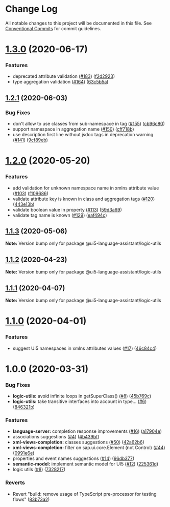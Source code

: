 # Change Log

All notable changes to this project will be documented in this file.
See [Conventional Commits](https://conventionalcommits.org) for commit guidelines.

# [1.3.0](https://github.com/sap/ui5-language-assistant/compare/@ui5-language-assistant/logic-utils@1.2.1...@ui5-language-assistant/logic-utils@1.3.0) (2020-06-17)

### Features

- deprecated attribute validation ([#183](https://github.com/sap/ui5-language-assistant/issues/183)) ([f2d2923](https://github.com/sap/ui5-language-assistant/commit/f2d29237e633cf30454f7ecba03fed1e940e999f))
- type aggregation validation ([#164](https://github.com/sap/ui5-language-assistant/issues/164)) ([63c5b5a](https://github.com/sap/ui5-language-assistant/commit/63c5b5a9ddcd10a5557b7b69c94371f2bebab7f6))

## [1.2.1](https://github.com/sap/ui5-language-assistant/compare/@ui5-language-assistant/logic-utils@1.2.0...@ui5-language-assistant/logic-utils@1.2.1) (2020-06-03)

### Bug Fixes

- don't allow to use classes from sub-namespace in tag ([#155](https://github.com/sap/ui5-language-assistant/issues/155)) ([cb96c80](https://github.com/sap/ui5-language-assistant/commit/cb96c80890f74f8d4ce90648ea6b1f2d915bfccc))
- support namespace in aggregation name ([#150](https://github.com/sap/ui5-language-assistant/issues/150)) ([cff718b](https://github.com/sap/ui5-language-assistant/commit/cff718b4a2cfddc01cc5e44bd42eca68a8831832))
- use description first line without jsdoc tags in deprecation warning ([#141](https://github.com/sap/ui5-language-assistant/issues/141)) ([9cf89eb](https://github.com/sap/ui5-language-assistant/commit/9cf89ebda9dbf80c00b499e66cb44fabeb4d3553))

# [1.2.0](https://github.com/sap/ui5-language-assistant/compare/@ui5-language-assistant/logic-utils@1.1.3...@ui5-language-assistant/logic-utils@1.2.0) (2020-05-20)

### Features

- add validation for unknown namespace name in xmlns attribute value ([#103](https://github.com/sap/ui5-language-assistant/issues/103)) ([f109686](https://github.com/sap/ui5-language-assistant/commit/f1096861ec041372a349d7f17d755b0483aad1e6))
- validate attribute key is known in class and aggregation tags ([#120](https://github.com/sap/ui5-language-assistant/issues/120)) ([443e13b](https://github.com/sap/ui5-language-assistant/commit/443e13b55b22d982391f1d3972ea97f350d472a9))
- validate boolean value in property ([#113](https://github.com/sap/ui5-language-assistant/issues/113)) ([59d3a69](https://github.com/sap/ui5-language-assistant/commit/59d3a699c7557bc25adfbf19091981813bade4b0))
- validate tag name is known ([#129](https://github.com/sap/ui5-language-assistant/issues/129)) ([eaf494c](https://github.com/sap/ui5-language-assistant/commit/eaf494c5278d8c1200925a01daabcde9942f8dbc))

## [1.1.3](https://github.com/sap/ui5-language-assistant/compare/@ui5-language-assistant/logic-utils@1.1.2...@ui5-language-assistant/logic-utils@1.1.3) (2020-05-06)

**Note:** Version bump only for package @ui5-language-assistant/logic-utils

## [1.1.2](https://github.com/sap/ui5-language-assistant/compare/@ui5-language-assistant/logic-utils@1.1.1...@ui5-language-assistant/logic-utils@1.1.2) (2020-04-23)

**Note:** Version bump only for package @ui5-language-assistant/logic-utils

## [1.1.1](https://github.com/sap/ui5-language-assistant/compare/@ui5-language-assistant/logic-utils@1.1.0...@ui5-language-assistant/logic-utils@1.1.1) (2020-04-07)

**Note:** Version bump only for package @ui5-language-assistant/logic-utils

# [1.1.0](https://github.com/sap/ui5-language-assistant/compare/@ui5-language-assistant/logic-utils@1.0.0...@ui5-language-assistant/logic-utils@1.1.0) (2020-04-01)

### Features

- suggest UI5 namespaces in xmlns attributes values ([#17](https://github.com/sap/ui5-language-assistant/issues/17)) ([46c84c4](https://github.com/sap/ui5-language-assistant/commit/46c84c4c5e2030fea255895a06cecbb5828fe31b))

# 1.0.0 (2020-03-31)

### Bug Fixes

- **logic-utils:** avoid infinite loops in getSuperClass() ([#8](https://github.com/sap/ui5-language-assistant/issues/8)) ([45b769c](https://github.com/sap/ui5-language-assistant/commit/45b769c13d651d2e77c6d401e776994515c1e1ea))
- **logic-utils:** take transitive interfaces into account in type… ([#6](https://github.com/sap/ui5-language-assistant/issues/6)) ([846321b](https://github.com/sap/ui5-language-assistant/commit/846321be0636aecabe57a044538d3e00540ea90c))

### Features

- **language-server:** completion response improvements ([#16](https://github.com/sap/ui5-language-assistant/issues/16)) ([a17904e](https://github.com/sap/ui5-language-assistant/commit/a17904eac77ebc9087056a9808ab8449ad2dc38c))
- associations suggestions ([#4](https://github.com/sap/ui5-language-assistant/issues/4)) ([4b439bf](https://github.com/sap/ui5-language-assistant/commit/4b439bfd628d564b9154aaa08624e9920a1a8360))
- **xml-views-completion:** classes suggestions ([#50](https://github.com/sap/ui5-language-assistant/issues/50)) ([42a62b6](https://github.com/sap/ui5-language-assistant/commit/42a62b64d73862b5f4fe34b803964ffe98431f38))
- **xml-views-completion:** filter on sap.ui.core.Element (not Control) ([#44](https://github.com/sap/ui5-language-assistant/issues/44)) ([0991e6e](https://github.com/sap/ui5-language-assistant/commit/0991e6e4322b0b0fc374542c429931cc8552eb2b))
- properties and event names suggestions ([#14](https://github.com/sap/ui5-language-assistant/issues/14)) ([96db377](https://github.com/sap/ui5-language-assistant/commit/96db37770f094c7b5437098651a75f287fdb7858))
- **semantic-model:** implement semantic model for UI5 ([#12](https://github.com/sap/ui5-language-assistant/issues/12)) ([225361d](https://github.com/sap/ui5-language-assistant/commit/225361dfa3e1d9a7a5d84eb80c7cc9e7c04a1269))
- logic utils ([#8](https://github.com/sap/ui5-language-assistant/issues/8)) ([7328217](https://github.com/sap/ui5-language-assistant/commit/7328217088e82994cd7ff548a89a4a3c48cf9a76))

### Reverts

- Revert "build: remove usage of TypeScript pre-processor for testing flows" ([83b73a2](https://github.com/sap/ui5-language-assistant/commit/83b73a2abe43be921873670f2c6bce75f9bd1685))
